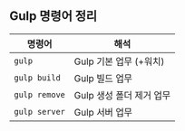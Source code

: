 ## Gulp 명령어 정리

명령어 | 해석
---|---
`gulp` | Gulp 기본 업무 (+워치)
`gulp build` | Gulp 빌드 업무
`gulp remove` | Gulp 생성 폴더 제거 업무
`gulp server` | Gulp 서버 업무
